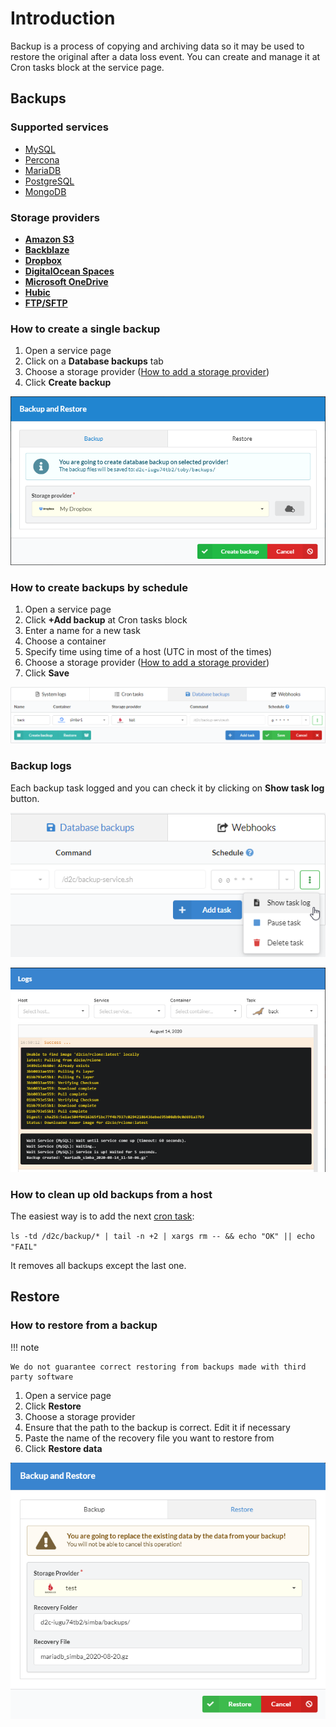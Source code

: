 # Introduction

Backup is a process of copying and archiving data so it may be used to restore the original after a data loss event. You can create and manage it at Cron tasks block at the service page.

## Backups

### Supported services

- [MySQL](/services/data-services/mysql-mariadb-percona/)
- [Percona](/services/data-services/mysql-mariadb-percona/)
- [MariaDB](/services/data-services/mysql-mariadb-percona/)
- [PostgreSQL](/services/data-services/postgresql/)
- [MongoDB](/services/data-services/mongodb/)

### Storage providers

- [**Amazon S3**](/providers/storage-providers/#amazon-s3)
- [**Backblaze**](/providers/storage-providers/#backblaze)
- [**Dropbox**](/providers/storage-providers/#dropbox-onedrive-hubic)
- [**DigitalOcean Spaces**](/providers/storage-providers/#digitalocean-spaces)
- [**Microsoft OneDrive**](/providers/storage-providers/#dropbox-onedrive-hubic)
- [**Hubic**](/providers/storage-providers/#dropbox-onedrive-hubic)
- [**FTP/SFTP**](/providers/storage-providers/#ftpsftp)

### How to create a single backup

1. Open a service page
2. Click on a **Database backups** tab
3. Choose a storage provider ([How to add a storage provider](/providers/storage-providers/))
4. Click **Create backup**

![Single backup](../img/new_interface/single_backup.png)

### How to create backups by schedule

1. Open a service page
2. Click **+Add backup** at Cron tasks block
3. Enter a name for a new task
4. Choose a container
5. Specify time using time of a host (UTC in most of the times)
6. Choose a storage provider ([How to add a storage provider](/providers/storage-providers/))
7. Click **Save**

![Schedule backup](../img/new_interface/schedule_backup.png)

### Backup logs

Each backup task logged and you can check it by clicking on **Show task log** button.

![Schedule backup](../img/new_interface/backup_log_button.png)

![Schedule backup](../img/new_interface/backup_log.png)

### How to clean up old backups from a host

The easiest way is to add the next [cron task](/platform/cron/):<br>

`ls -td /d2c/backup/* | tail -n +2 | xargs rm -- && echo "OK" || echo "FAIL"`

It removes all backups except the last one.

## Restore

### How to restore from a backup

!!! note

    We do not guarantee correct restoring from backups made with third party software

1. Open a service page
2. Click **Restore**
3. Choose a storage provider
4. Ensure that the path to the backup is correct. Edit it if necessary
5. Paste the name of the recovery file you want to restore from
6. Click **Restore data**

![Schedule backup](../img/new_interface/restore_from_backup.png)
